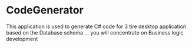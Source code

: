 # CodeGenerator
This application is used to generate C# code for 3 tire desktop application based on the Database schema ... you will concentrate on Business logic development
